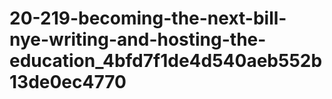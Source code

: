 # 20-219-becoming-the-next-bill-nye-writing-and-hosting-the-education_4bfd7f1de4d540aeb552b13de0ec4770